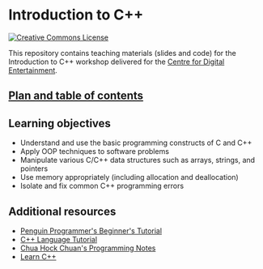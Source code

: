# Introduction to C++

[![Creative Commons License](https://i.creativecommons.org/l/by/4.0/80x15.png)](http://creativecommons.org/licenses/by/4.0/)

This repository contains teaching materials (slides and code) for the Introduction to C++ workshop delivered for the [Centre for Digital Entertainment](http://www.digital-entertainment.org).

## [Plan and table of contents](contents.md)

## Learning objectives
* Understand and use the basic programming constructs of C and C++
* Apply OOP techniques to software problems
* Manipulate various C/C++ data structures such as arrays, strings, and pointers
* Use memory appropriately (including allocation and deallocation)
* Isolate and fix common C++ programming errors

## Additional resources

* [Penguin Programmer's Beginner's Tutorial](http://www.penguinprogrammer.co.uk/c-beginners-tutorial/introduction/)
* [C++ Language Tutorial](http://www.cplusplus.com/doc/tutorial/)
* [Chua Hock Chuan's Programming Notes](https://www.ntu.edu.sg/home/ehchua/programming/)
* [Learn C++](http://www.learncpp.com)

